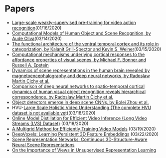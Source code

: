 # Papers

- [Large-scale weakly-supervised pre-training for video action recognition](https://research.fb.com/wp-content/uploads/2019/05/Large-scale-weakly-supervised-pre-training-for-video-action-recognition.pdf?)(01/16/2020)
- [Computational Models of Human Object and Scene Recognition, by Aude Oliva](http://olivalab.mit.edu/Papers/Oliva-Chapter-ObjectSceneDNN.pdf)(03/14/2020)
- [The functional architecture of the ventral temporal cortex and its role in categorization, by Kalanit Grill-Spector and Kevin S. Weiner](https://www.ncbi.nlm.nih.gov/pmc/articles/PMC4143420/pdf/nihms612516.pdf)(03/15/2020)
- [Computational mechanisms underlying cortical responses to the affordance properties of visual scenes, by Michael F. Bonner and Russell A. Epstein](https://journals.plos.org/ploscompbiol/article/file?id=10.1371/journal.pcbi.1006111&type=printable)
- [Dynamics of scene representations in the human brain revealed by magnetoencephalography and deep neural networks, by Radoslaw Martin Cichy et al.](https://www.sciencedirect.com/science/article/pii/S1053811916300076?via%3Dihub)
- [Comparison of deep neural networks to spatio-temporal cortical dynamics of human visual object recognition reveals hierarchical correspondence, by Radoslaw Martin Cichy et al.](https://www.nature.com/articles/srep27755.pdf)
- [Object detectors emerge in deep scene CNNs, by Bolei Zhou et al.](https://people.csail.mit.edu/khosla/papers/iclr2015_zhou.pdf)
- HVU-[Large Scale Holistic Video Understanding (The complete HVU dataset is not available yet)](https://arxiv.org/pdf/1904.11451.pdf)(03/18/2020)
- [Online Model Distillation for Efficient Video Inference (Long Video Streams (LVS) Dataset)](https://arxiv.org/pdf/1812.02699.pdf) (03/18/2020)
- [A Multigrid Method for Efficiently Training Video Models](https://arxiv.org/pdf/1912.00998.pdf) (03/19/2020)
- [DeepVoxels: Learning Persistent 3D Feature Embeddings](https://arxiv.org/pdf/1812.01024.pdf) (03/22/2020)
- [Scene Representation Networks: Continuous 3D-Structure-Aware Neural Scene Representations](https://arxiv.org/pdf/1906.01618.pdf)
- [On the Importance of Views in Unsupervised Representation Learning](https://www.mikehwu.com/papers/representation_view.pdf)

